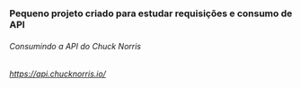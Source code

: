 ### Pequeno projeto criado para estudar requisições e consumo de API

###### Consumindo a API do Chuck Norris 
###### https://api.chucknorris.io/
